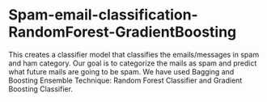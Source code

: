 # Spam-email-classification-RandomForest-GradientBoosting
This creates a classifier model that classifies the emails/messages in spam and ham category. Our goal is to categorize the mails as spam and predict what future mails are going to be spam. We have used Bagging and Boosting Ensemble Technique: Random Forest Classifier and Gradient Boosting Classifier.
